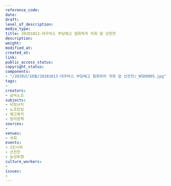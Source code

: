 ```yaml
---
reference_code: 
date: 
draft: 
level_of_description: 
media_type: 
title: 20201013-대우버스 부당해고 철회하라 국회 앞 선전전
description: 
weight: 
modified_at: 
created_at: 
link: 
public_access_status: 
copyright_status: 
components:
- "/2020년/10월/20201013-대우버스 부당해고 철회하라 국회 앞 선전전/_W5D0005.jpg"
tags:
- 
creators:
- 금속노조
subjects:
- 비정규직
- 노조탄압
- 해고복직
- 정치정책
sources:
- 
venues:
- 국회
events:
- 1인시위
- 선전전
- 농성투쟁
culture_workers:
- 
issues:
- 
---
```

